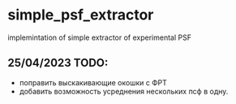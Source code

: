 # simple_psf_extractor
implemintation of simple extractor of experimental PSF

## 25/04/2023 TODO:
- поправить выскакивающие окошки с ФРТ
- добавить возможность усреднения нескольких псф в одну.
